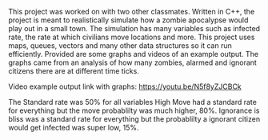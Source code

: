 This project was worked on with two other classmates. Written in C++, the project is meant to realistically simulate how a zombie apocalypse would play out in a small town. The simulation has many variables such as infected rate, the rate at which civilians move locations and more. This project uses maps, queues, vectors and many other data structures so it can run efficiently. Provided are some graphs and videos of an example output. The graphs came from an analysis of how many zombies, alarmed and ignorant citizens there are at different time ticks.




Video example output link with graphs: https://youtu.be/N5f8yZJCBCk

The Standard rate was 50% for all variables
High Move had a standard rate for everything but the move probablilty was much higher, 80%.
Ignorance is bliss was a standard rate for everything but the probablilty a ignorant citizen would get infected was super low, 15%.


    
